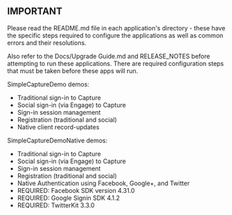 ## IMPORTANT

Please read the README.md file in each application's directory - these have the specific steps required to configure the applications as well as common errors and their resolutions.

Also refer to the Docs/Upgrade Guide.md and RELEASE_NOTES before attempting to run these applications.  There are required configuration steps that must be taken before these apps will run.

SimpleCaptureDemo demos:
- Traditional sign-in to Capture
- Social sign-in (via Engage) to Capture
- Sign-in session management
- Registration (traditional and social)
- Native client record-updates

SimpleCaptureDemoNative demos:
- Traditional sign-in to Capture
- Social sign-in (via Engage) to Capture
- Sign-in session management
- Registration (traditional and social)
- Native Authentication using Facebook, Google+, and Twitter
- REQUIRED: Facebook SDK version 4.31.0
- REQUIRED: Google Signin SDK 4.1.2
- REQUIRED: TwitterKit 3.3.0

